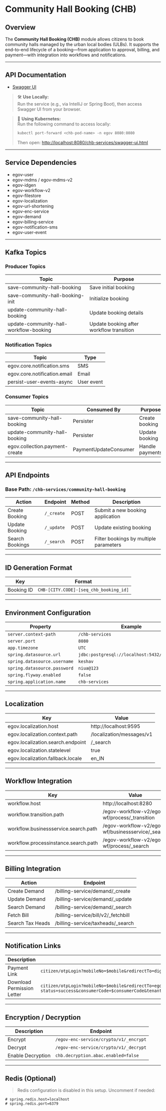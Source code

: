 # Community Hall Booking (CHB)

## Overview

The **Community Hall Booking (CHB)** module allows citizens to book community halls managed by the urban local bodies (ULBs). It supports the end-to-end lifecycle of a booking—from application to approval, billing, and payment—with integration into workflows and notifications.

---

## API Documentation

- [Swagger UI](http://localhost:8080/chb-services/swagger-ui.html#/)

> 🛠️ **Use Locally:**  
> Run the service (e.g., via IntelliJ or Spring Boot), then access Swagger UI from your browser.

> 🚀 **Using Kubernetes:**  
> Run the following command to access locally:
> ```bash
> kubectl port-forward <chb-pod-name> -n egov 8080:8080
> ```
> Then open: [http://localhost:8080/chb-services/swagger-ui.html](http://localhost:8080/chb-services/swagger-ui.html)

---

## Service Dependencies

- egov-user  
- egov-mdms / egov-mdms-v2  
- egov-idgen  
- egov-workflow-v2  
- egov-filestore  
- egov-localization  
- egov-url-shortening  
- egov-enc-service  
- egov-demand  
- egov-billing-service  
- egov-notification-sms  
- egov-user-event  

---

## Kafka Topics

### Producer Topics

| Topic | Purpose |
|-------|---------|
| save-community-hall-booking | Save initial booking |
| save-community-hall-booking-init | Initialize booking |
| update-community-hall-booking | Update booking details |
| update-community-hall-workflow-booking | Update booking after workflow transition |

### Notification Topics

| Topic | Type |
|----------------------------|----------------|
| egov.core.notification.sms | SMS |
| egov.core.notification.email | Email |
| persist-user-events-async | User event |

### Consumer Topics

| Topic | Consumed By | Purpose |
|-----------------------------|------------------------|--------------------------|
| save-community-hall-booking | Persister | Create booking |
| update-community-hall-booking | Persister | Update booking |
| egov.collection.payment-create | PaymentUpdateConsumer | Handle payments |

---

## API Endpoints

### Base Path: `/chb-services/community-hall-booking`

| Action | Endpoint | Method | Description |
|--------|----------|--------|-------------|
| Create Booking | `/_create` | POST | Submit a new booking application |
| Update Booking | `/_update` | POST | Update existing booking |
| Search Bookings | `/_search` | POST | Filter bookings by multiple parameters |

---

## ID Generation Format

| Key | Format |
|-----|--------|
| Booking ID | `CHB-[CITY.CODE]-[seq_chb_booking_id]` |

---

## Environment Configuration

| Property | Example |
|----------|---------|
| `server.context-path` | `/chb-services` |
| `server.port` | `8080` |
| `app.timezone` | `UTC` |
| `spring.datasource.url` | `jdbc:postgresql://localhost:5432/localhost` |
| `spring.datasource.username` | `keshav` |
| `spring.datasource.password` | `niua@123` |
| `spring.flyway.enabled` | `false` |
| `spring.application.name` | `chb-services` |

---

## Localization

| Key | Value |
|-----|-------|
| egov.localization.host | http://localhost:9595 |
| egov.localization.context.path | /localization/messages/v1 |
| egov.localization.search.endpoint | /_search |
| egov.localization.statelevel | true |
| egov.localization.fallback.locale | en_IN |

---

## Workflow Integration

| Key | Value |
|-----|-------|
| workflow.host | http://localhost:8280 |
| workflow.transition.path | /egov-workflow-v2/egov-wf/process/_transition |
| workflow.businessservice.search.path | /egov-workflow-v2/egov-wf/businessservice/_search |
| workflow.processinstance.search.path | /egov-workflow-v2/egov-wf/process/_search |

---

## Billing Integration

| Action | Endpoint |
|--------|----------|
| Create Demand | /billing-service/demand/_create |
| Update Demand | /billing-service/demand/_update |
| Search Demand | /billing-service/demand/_search |
| Fetch Bill | /billing-service/bill/v2/_fetchbill |
| Search Tax Heads | /billing-service/taxheads/_search |

---

## Notification Links

| Description | Template |
|-------------|----------|
| Payment Link | `citizen/otpLogin?mobileNo=$mobile&redirectTo=digit-ui/citizen/payment/my-bills/$businessService/$consumerCode` |
| Download Permission Letter | `citizen/otpLogin?mobileNo=$mobile&redirectTo=egov-common/download-receipt?status=success&consumerCode=$consumerCode&tenantId=$tenantId&receiptNumber=$receiptNumber&businessService=$businessService&smsLink=true&mobileNo=$mobile` |

---

## Encryption / Decryption

| Description | Endpoint |
|-------------|----------|
| Encrypt | `/egov-enc-service/crypto/v1/_encrypt` |
| Decrypt | `/egov-enc-service/crypto/v1/_decrypt` |
| Enable Decryption | `chb.decryption.abac.enabled=false` |

---

## Redis (Optional)

> Redis configuration is disabled in this setup. Uncomment if needed:
```properties
# spring.redis.host=localhost
# spring.redis.port=6379
